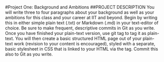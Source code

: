 #Project One: Background and Ambitions
##PROJECT DESCRIPTION
You will write three to four paragraphs about your background as well as your ambitions for this class and your career at IIT and beyond. Begin by writing this in either simple plain text (.txt) or Markdown (.md) in your text-editor of choice. Be sure to make frequent, descriptive commits in Git as you write.
Once you have finished your plain-text version, use git tag to tag it as plain-text. You will then create a basic structured HTML page out of your plain-text work (revision to your content is encouraged), styled with a separate, basic stylesheet in CSS that is linked to your HTML via the <link> tag. Commit this also to Git as you write.
